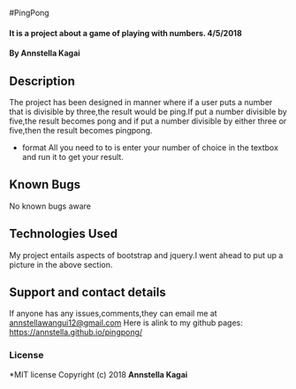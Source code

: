 #PingPong
#### It is a project about a game of  playing with numbers. 4/5/2018
#### By Annstella Kagai
## Description
The project has been designed in manner where if a user puts a number that is divisible by three,the result would be ping.If put a number divisible by five,the result becomes pong and if put a number divisible by either three or five,then the result becomes pingpong.
* format
All you need to to is enter your number of choice in the textbox and run it to get your result.
## Known Bugs
No known bugs aware
## Technologies Used
My project entails aspects of bootstrap and jquery.I went ahead to put up a picture in the above section.
## Support and contact details
If anyone has any issues,comments,they can email me at annstellawangui12@gmail.com
Here is alink to my github pages: https://annstella.github.io/pingpong/
### License
*MIT license
Copyright (c) 2018 **Annstella Kagai**
